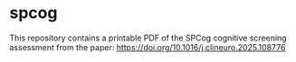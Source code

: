 # spcog
This repository contains a printable PDF of the SPCog cognitive screening assessment from the paper: https://doi.org/10.1016/j.clineuro.2025.108776
